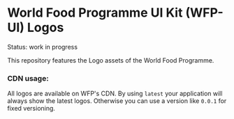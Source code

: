 # World Food Programme UI Kit (WFP-UI) Logos

Status: work in progress

This repository features the Logo assets of the World Food Programme.

### CDN usage:

All logos are available on WFP's CDN.
By using `latest` your application will always show the latest logos. Otherwise you can use a version like `0.0.1` for fixed versioning.

































<!---CDN Urls-->

